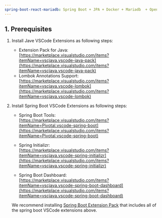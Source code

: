 ```yaml
---
spring-boot-react-mariadb: Spring Boot + JPA + Docker + Mariadb  + Openjdk + Maven+ MacOS in  Visual Studio Code 
---
```


## 1. Prerequisites

1.  Install Jave VSCode Extensions as following steps:
    - Extension Pack for Java:  
      [https://marketplace.visualstudio.com/items?itemName=vscjava.vscode-java-pack](https://marketplace.visualstudio.com/items?itemName=vscjava.vscode-java-pack)
    - Lombok Annotations Support:  
      [https://marketplace.visualstudio.com/items?itemName=vscjava.vscode-lombok](https://marketplace.visualstudio.com/items?itemName=vscjava.vscode-lombok)

2.  Install Spring Boot VSCode Extensions as following steps:
    - Spring Boot Tools:  
      [https://marketplace.visualstudio.com/items?itemName=Pivotal.vscode-spring-boot](https://marketplace.visualstudio.com/items?itemName=Pivotal.vscode-spring-boot)

    - Spring Initializr:  
      [https://marketplace.visualstudio.com/items?itemName=vscjava.vscode-spring-initializr](https://marketplace.visualstudio.com/items?itemName=vscjava.vscode-spring-initializr)
      
    - Spring Boot Dashboard:  
      [https://marketplace.visualstudio.com/items?itemName=vscjava.vscode-spring-boot-dashboard](https://marketplace.visualstudio.com/items?itemName=vscjava.vscode-spring-boot-dashboard)
  
    We recommend installing [Spring Boot Extension Pack](https://marketplace.visualstudio.com/items?itemName=pivotal.vscode-boot-dev-pack) that includes all of the spring boot VSCode extensions above.  





